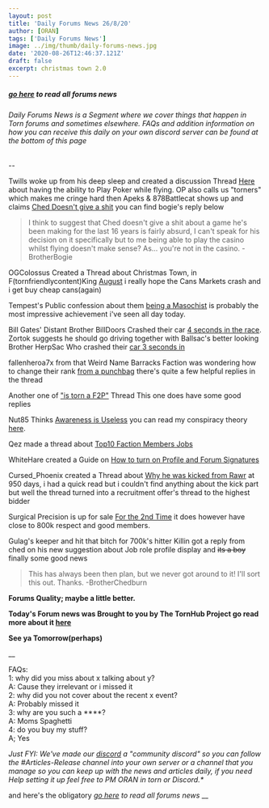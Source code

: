 ```yaml
---
layout: post
title: 'Daily Forums News 26/8/20'
author: [ORAN]
tags: ['Daily Forums News']
image: ../img/thumb/daily-forums-news.jpg
date: '2020-08-26T12:46:37.121Z'
draft: false
excerpt: christmas town 2.0
---
```


##### _[go here](../../tags/daily-forums-news/) to read all forums news_  


###### Daily Forums News is a Segment where we cover things that happen in Torn forums and sometimes elsewhere. FAQs and addition information on how you can receive this daily on your own discord server can be found at the bottom of this page

--

Twills woke up from his deep sleep and created a discussion Thread [Here](https://www.torn.com/forums.php#/p=threads&f=2&t=16181956&b=0&a=0) about having the ability to Play Poker while flying. OP also calls us "torners" which makes me cringe hard then Apeks & 878Battlecat shows up and claims [Ched Doesn't give a shit](https://www.torn.com/forums.php#/p=threads&f=2&t=16181956&b=0&a=0&to=20708523) you can find bogie's reply below  

> I think to suggest that Ched doesn't give a shit about a game he's been making for the last 16 years is fairly absurd, I can't speak for his decision on it specifically but to me being able to play the casino whilst flying doesn't make sense? As... you're not in the casino. - BrotherBogie  


OGColossus Created a Thread about Christmas Town, in F(tornfriendlycontent)King [August](https://www.torn.com/forums.php#/p=threads&f=2&t=16181872&b=0&a=0) i really hope the Cans Markets crash and i get buy cheap cans(again)  

Tempest's Public confession about them [being a Masochist](https://www.torn.com/forums.php#/p=threads&f=16&t=16181974&b=0&a=0&start=0&to=0) is probably the most impressive achievement i've seen all day today.  

Bill Gates' Distant Brother BillDoors Crashed their car [4 seconds in the race](https://www.torn.com/forums.php#/p=threads&f=16&t=16181878&b=0&a=0). Zortok suggests he should go driving together with Ballsac's better looking Brother HerpSac Who crashed their [car 3 seconds in](https://www.torn.com/forums.php#/p=threads&f=16&t=16172966&b=0&a=0&start=0&to=20551108)   

fallenheroa7x from that Weird Name Barracks Faction was wondering how to change their rank [from a punchbag](https://www.torn.com/forums.php#/p=threads&f=3&t=16181845&b=0&a=0) there's quite a few helpful replies in the thread   

Another one of ["is torn a F2P"](https://www.torn.com/forums.php#/p=threads&f=3&t=16181834&b=0&a=0)  Thread This one does have some good replies  

Nut85 Thinks [Awareness is Useless](https://www.torn.com/forums.php#/p=threads&f=2&t=16181840&b=0&a=0) you can read my conspiracy theory [here](https://www.torn.com/forums.php#/p=threads&f=2&t=16181840&b=0&a=0&start=20&to=20706993).  

Qez made a thread about [Top10 Faction Members Jobs](https://www.torn.com/forums.php#/p=threads&f=2&t=16181837&b=0&a=0)  

WhiteHare created a Guide on  [How to turn on Profile and Forum Signatures](https://www.torn.com/forums.php?p=threads&f=61&t=16181903&b=0&a=0)    

Cursed_Phoenix created a Thread about [Why he was kicked from Rawr](https://www.torn.com/forums.php#/p=threads&f=9&t=16181870) at 950 days, i had a quick read but i couldn't find anything about the kick part but well the thread turned into a recruitment offer's thread to the highest bidder  

Surgical Precision is up for sale [For the 2nd Time](https://www.torn.com/forums.php#/p=threads&f=9&t=16181978&b=0&a=0) it does however have close to 800k respect and good members.  

Gulag's keeper and hit that bitch for 700k's hitter Killin got a reply from ched on his  new suggestion about Job role profile display and ~~its a boy~~ finally some good news  
 > This has always been then plan, but we never got around to it! I'll sort this out. Thanks. -BrotherChedburn


**Forums Quality; maybe a little better.**

**Today's Forum news was Brought to you by The TornHub Project go read more about it [here](https://torn.oran.pw/welcome-to-tornhub/)**

**See ya Tomorrow(perhaps)**

__

FAQs:  
1: why did you miss about x talking about y?  
A: Cause they irrelevant or i missed it  
2: why did you not cover about the recent x event?  
A: Probably missed it  
3: why are you such a ****?  
A: Moms Spaghetti  
4: do you buy my stuff?  
A; Yes  

_Just FYI: We've made our [discord](https://discord.gg/yvNCTXB) a "community discord" so you can follow the #Articles-Release channel into your own server or a channel that you manage so you can keep up with the news and articles daily, if you need Help setting it up feel free to PM ORAN in torn or Discord.*_  


and here's the obligatory _[go here](../../tags/daily-forums-news/) to read all forums news_
__
